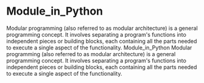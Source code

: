# Module_in_Python
  Modular programming (also referred to as modular architecture) is a general programming concept. It involves separating a program's functions into independent pieces or building blocks, each containing all the parts needed to execute a single aspect of the functionality.
Module_in_Python
Modular programming (also referred to as modular architecture) is a general programming concept. It involves separating a program's functions into independent pieces or building blocks, each containing all the parts needed to execute a single aspect of the functionality.

